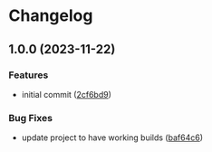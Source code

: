 # Changelog

## 1.0.0 (2023-11-22)


### Features

* initial commit ([2cf6bd9](https://github.com/particledecay/asdf-lab/commit/2cf6bd9e9faa0292a1d0acea7b861e84b696c5ac))


### Bug Fixes

* update project to have working builds ([baf64c6](https://github.com/particledecay/asdf-lab/commit/baf64c61b32d6fd4651cff9d5e10eb1d04c95aca))
